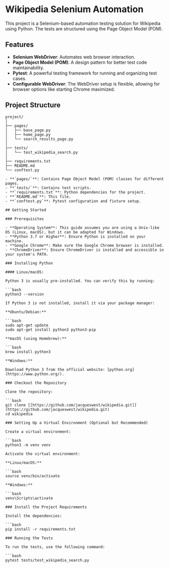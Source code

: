 # Wikipedia Selenium Automation

This project is a Selenium-based automation testing solution for Wikipedia using Python. The tests are structured using the Page Object Model (POM).

## Features

- **Selenium WebDriver**: Automates web browser interaction.
- **Page Object Model (POM)**: A design pattern for better test code maintainability.
- **Pytest**: A powerful testing framework for running and organizing test cases.
- **Configurable WebDriver**: The WebDriver setup is flexible, allowing for browser options like starting Chrome maximized.

## Project Structure

```plaintext
project/
│
├── pages/
│   ├── base_page.py
│   ├── home_page.py
│   └── search_results_page.py
│
├── tests/
│   └── test_wikipedia_search.py
│
├── requirements.txt
├── README.md
└── conftest.py

- **`pages/`**: Contains Page Object Model (POM) classes for different pages.
- **`tests/`**: Contains test scripts.
- **`requirements.txt`**: Python dependencies for the project.
- **`README.md`**: This file.
- **`conftest.py`**: Pytest configuration and fixture setup.

## Getting Started

### Prerequisites

- **Operating System**: This guide assumes you are using a Unix-like OS (Linux, macOS), but it can be adapted for Windows.
- **Python 3.7 or Higher**: Ensure Python is installed on your machine.
- **Google Chrome**: Make sure the Google Chrome browser is installed.
- **ChromeDriver**: Ensure ChromeDriver is installed and accessible in your system's PATH.

### Installing Python

#### Linux/macOS:

Python 3 is usually pre-installed. You can verify this by running:

```bash
python3 --version

If Python 3 is not installed, install it via your package manager:

**Ubuntu/Debian:**

```bash
sudo apt-get update
sudo apt-get install python3 python3-pip

**macOS (using Homebrew):**

```bash
brew install python3

**Windows:**

Download Python 3 from the official website: [python.org](https://www.python.org/).

### Checkout the Repository

Clone the repository:

```bash
git clone [[https://github.com/jacqueswest/wikipedia.git]](https://github.com/jacqueswest/wikipedia.git)
cd wikipedia

### Setting Up a Virtual Environment (Optional but Recommended)

Create a virtual environment:

```bash
python3 -m venv venv

Activate the virtual environment:

**Linux/macOS:**

```bash
source venv/bin/activate

**Windows:**

```bash
venv\Scripts\activate

### Install the Project Requirements

Install the dependencies:

```bash
pip install -r requirements.txt

### Running the Tests

To run the tests, use the following command:

```bash
pytest tests/test_wikipedia_search.py
